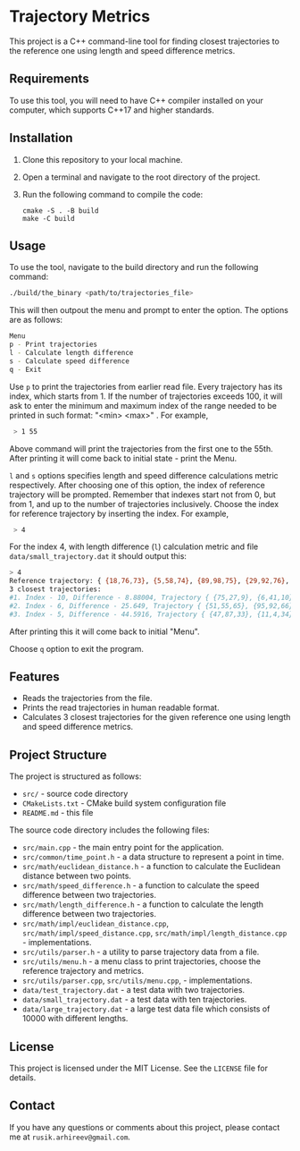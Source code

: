 # Trajectory Metrics

This project is a C++ command-line tool for finding closest trajectories to the reference one using length and speed difference metrics.

## Requirements

To use this tool, you will need to have C++ compiler installed on your computer, which supports C++17 and higher standards.

## Installation

1. Clone this repository to your local machine.
2. Open a terminal and navigate to the root directory of the project.
3. Run the following command to compile the code:

    ```
    cmake -S . -B build
    make -C build
    ```

## Usage

To use the tool, navigate to the build directory and run the following command:

```bash
./build/the_binary <path/to/trajectories_file>
```

This will then outpout the menu and prompt to enter the option.
The options are as follows:
```bash
Menu
p - Print trajectories
l - Calculate length difference
s - Calculate speed difference
q - Exit
```

Use `p` to print the trajectories from earlier read file.
Every trajectory has its index, which starts from 1.
If the number of trajectories exceeds 100, it will ask to enter the minimum and maximum index of the range needed to be printed in such format: "\<min\> \<max\>" .  For example,
```bash
 > 1 55
 ```

Above command will print the trajectories from the first one to the 55th.
After printing it will come back to initial state - print the Menu.

`l` and `s` options specifies length and speed difference calculations metric respectively.
After choosing one of this option, the index of reference trajectory will be prompted. 
Remember that indexes start not from 0, but from 1, and up to the number of trajectories inclusively. 
Choose the index for reference trajectory by inserting the index. For example,
```bash
 > 4
 ```
 For the index 4, with length difference (`l`) calculation metric and file `data/small_trajectory.dat` it should output this:
 ```bash
 > 4
Reference trajectory: { {18,76,73}, {5,58,74}, {89,98,75}, {29,92,76}, {34,26,77}, {83,66,78}, {21,53,79}, {6,67,80}, {37,1,81}, {67,15,82} }
3 closest trajectories:
#1. Index - 10, Difference - 8.88004, Trajectory { {75,27,9}, {6,41,10}, {74,42,11}, {96,6,12}, {48,24,13}, {28,10,14}, {1,24,15}, {99,82,16}, {32,65,17}, {58,43,18} }
#2. Index - 6, Difference - 25.649, Trajectory { {51,55,65}, {95,92,66}, {10,6,67}, {23,26,68}, {20,77,69}, {9,46,70}, {46,86,71}, {49,38,72}, {77,64,73}, {55,100,74} }
#3. Index - 5, Difference - 44.5916, Trajectory { {47,87,33}, {11,4,34}, {43,30,35}, {6,94,36}, {59,9,37}, {34,35,38}, {31,59,39}, {13,75,40}, {29,50,41}, {57,38,42} }
```
After printing this it will come back to initial "Menu".

Choose `q` option to exit the program.

## Features

- Reads the trajectories from the file.
- Prints the read trajectories in human readable format.
- Calculates 3 closest trajectories for the given reference one using length and speed difference metrics.

## Project Structure

The project is structured as follows:

- `src/` - source code directory
- `CMakeLists.txt` - CMake build system configuration file
- `README.md` - this file

The source code directory includes the following files:

- `src/main.cpp` - the main entry point for the application.
- `src/common/time_point.h` - a data structure to represent a point in time.
- `src/math/euclidean_distance.h` - a function to calculate the Euclidean distance between two points.
- `src/math/speed_difference.h` - a function to calculate the speed difference between two trajectories.
- `src/math/length_difference.h` - a function to calculate the length difference between two trajectories.
- `src/math/impl/euclidean_distance.cpp`, `src/math/impl/speed_distance.cpp`, `src/math/impl/length_distance.cpp` - implementations.
- `src/utils/parser.h` - a utility to parse trajectory data from a file.
- `src/utils/menu.h` - a menu class to print trajectories, choose the reference trajectory and metrics.
- `src/utils/parser.cpp`, `src/utils/menu.cpp`,  - implementations.
- `data/test_trajectory.dat` - a test data with two trajectories.
- `data/small_trajectory.dat` - a test data with ten trajectories.
- `data/large_trajectory.dat` - a large test data file which consists of 10000 with different lengths.

## License

This project is licensed under the MIT License. See the `LICENSE` file for details.

## Contact

If you have any questions or comments about this project, please contact me at `rusik.arhireev@gmail.com`.
